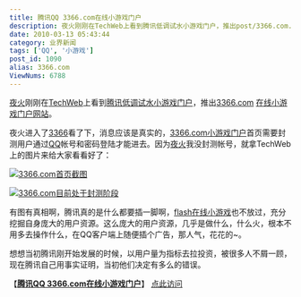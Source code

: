 ```yaml
---
title: 腾讯QQ 3366.com在线小游戏门户
description: 夜火刚刚在TechWeb上看到腾讯低调试水小游戏门户，推出post/3366.com.html">3366.compost/3366.com.html">在线小游戏门户网站。...
date: 2010-03-13 05:43:44
category: 业界新闻
tags: ['QQ', '小游戏']
post_id: 1090
alias: 3366.com
ViewNums: 6788
---
```


[夜火](http://www.15897.com)刚刚在[TechWeb](http://www.techweb.com.cn)上看到[腾讯低调试水小游戏门户](http://www.techweb.com.cn/news/2010-03-12/556296.shtml)，推出[3366.com](/blog/3366com) [在线小游戏门户网站](/blog/3366com)。

夜火进入了[3366](/blog/3366com)看了下，消息应该是真实的，[3366.com小游戏门户](/blog/3366com)首页需要封测用户通过[QQ](/tags/QQ)帐号和密码登陆才能进去。因为[夜火](http://www.15897.com)我没封测帐号，就拿TechWeb上的图片来给大家看看好了：

[![3366.com首页截图](http://image.techweb.com.cn/h001/h54/img201003121559570.jpg)](/blog/3366com)

[![3366.com目前处于封测阶段](http://image.techweb.com.cn/h001/h54/img201003121557000.jpg)](/blog/3366com)

有图有真相啊，腾讯真的是什么都要插一脚啊，[flash在线小游戏](/blog/3366com)也不放过，充分挖掘自身庞大的用户资源。这么庞大的用户资源，几乎是做什么，什么火，根本不用多去操作什么，在QQ客户端上随便插个广告，那人气，花花的~。

想想当初腾讯刚开始发展的时候，以用户量为指标去拉投资，被很多人不屑一顾，现在腾讯自己用事实证明，当初他们决定有多么的错误。

【[**腾讯QQ 3366.com在线小游戏门户**](/blog/3366com)】
[点此访问](http://3366.com/)


